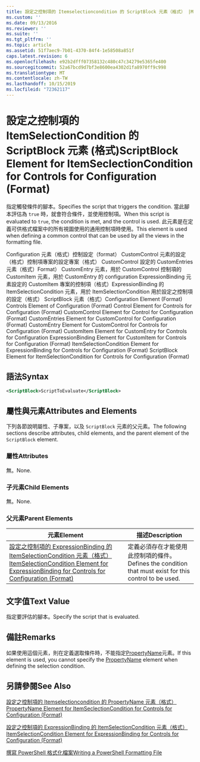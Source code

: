 ```yaml
---
title: 設定之控制項的 Itemselectioncondition 的 ScriptBlock 元素（格式） |Microsoft Docs
ms.custom: ''
ms.date: 09/13/2016
ms.reviewer: ''
ms.suite: ''
ms.tgt_pltfrm: ''
ms.topic: article
ms.assetid: 51f7aec9-7b01-4370-84f4-1e58508a851f
caps.latest.revision: 6
ms.openlocfilehash: e92b2dfff07358132c480c47c34279e5365fe400
ms.sourcegitcommit: 52a67bcd9d7bf3e8600ea4302d1fa8970ff9c998
ms.translationtype: MT
ms.contentlocale: zh-TW
ms.lasthandoff: 10/15/2019
ms.locfileid: "72362117"
---
```

# <a name="scriptblock-element-for-itemseclectioncondition-for-controls-for-configuration-format"></a><span data-ttu-id="940f9-102">設定之控制項的 ItemSelectionCondition 的 ScriptBlock 元素 (格式)</span><span class="sxs-lookup"><span data-stu-id="940f9-102">ScriptBlock Element for ItemSeclectionCondition for Controls for Configuration (Format)</span></span>

<span data-ttu-id="940f9-103">指定觸發條件的腳本。</span><span class="sxs-lookup"><span data-stu-id="940f9-103">Specifies the script that triggers the condition.</span></span> <span data-ttu-id="940f9-104">當此腳本評估為 `true` 時，就會符合條件，並使用控制項。</span><span class="sxs-lookup"><span data-stu-id="940f9-104">When this script is evaluated to `true`, the condition is met, and the control is used.</span></span> <span data-ttu-id="940f9-105">此元素是在定義可供格式檔案中的所有視圖使用的通用控制項時使用。</span><span class="sxs-lookup"><span data-stu-id="940f9-105">This element is used when defining a common control that can be used by all the views in the formatting file.</span></span>

<span data-ttu-id="940f9-106">Configuration 元素（格式）控制設定（format） CustomControl 元素的設定（格式）控制項專案的設定專案（格式） CustomControl 設定的 CustomEntries 元素（格式）Format） CustomEntry 元素，用於 CustomControl 控制項的 CustomItem 元素，用於 CustomEntry 的 configuration ExpressionBinding 元素設定的 CustomItem 專案的控制項（格式）ExpressionBinding 的 ItemSelectionCondition 元素，用於 ItemSelectionCondition 用於設定之控制項的設定（格式） ScriptBlock 元素（格式）</span><span class="sxs-lookup"><span data-stu-id="940f9-106">Configuration Element (Format) Controls Element of Configuration (Format) Control Element for Controls for Configuration (Format) CustomControl Element for Control for Configuration (Format) CustomEntries Element for CustomControl for Configuration (Format) CustomEntry Element for CustomControl for Controls for Configuration (Format) CustomItem Element for CustomEntry for Controls for Configuration ExpressionBinding Element for CustomItem for Controls for Configuration (Format) ItemSelectionCondition Element for ExpressionBinding for Controls for Configuration (Format) ScriptBlock Element for ItemSelectionCondition for Controls for Configuration (Format)</span></span>

## <a name="syntax"></a><span data-ttu-id="940f9-107">語法</span><span class="sxs-lookup"><span data-stu-id="940f9-107">Syntax</span></span>

```xml
<ScriptBlock>ScriptToEvaluate</ScriptBlock>
```

## <a name="attributes-and-elements"></a><span data-ttu-id="940f9-108">屬性與元素</span><span class="sxs-lookup"><span data-stu-id="940f9-108">Attributes and Elements</span></span>

<span data-ttu-id="940f9-109">下列各節說明屬性、子專案，以及 `ScriptBlock` 元素的父元素。</span><span class="sxs-lookup"><span data-stu-id="940f9-109">The following sections describe attributes, child elements, and the parent element of the `ScriptBlock` element.</span></span>

### <a name="attributes"></a><span data-ttu-id="940f9-110">屬性</span><span class="sxs-lookup"><span data-stu-id="940f9-110">Attributes</span></span>

<span data-ttu-id="940f9-111">無。</span><span class="sxs-lookup"><span data-stu-id="940f9-111">None.</span></span>

### <a name="child-elements"></a><span data-ttu-id="940f9-112">子元素</span><span class="sxs-lookup"><span data-stu-id="940f9-112">Child Elements</span></span>

<span data-ttu-id="940f9-113">無。</span><span class="sxs-lookup"><span data-stu-id="940f9-113">None.</span></span>

### <a name="parent-elements"></a><span data-ttu-id="940f9-114">父元素</span><span class="sxs-lookup"><span data-stu-id="940f9-114">Parent Elements</span></span>

|<span data-ttu-id="940f9-115">元素</span><span class="sxs-lookup"><span data-stu-id="940f9-115">Element</span></span>|<span data-ttu-id="940f9-116">描述</span><span class="sxs-lookup"><span data-stu-id="940f9-116">Description</span></span>|
|-------------|-----------------|
|[<span data-ttu-id="940f9-117">設定之控制項的 ExpressionBinding 的 ItemSelectionCondition 元素（格式）</span><span class="sxs-lookup"><span data-stu-id="940f9-117">ItemSelectionCondition Element for ExpressionBinding for Controls for Configuration (Format)</span></span>](./itemselectioncondition-element-for-expressionbinding-for-controls-for-configuration-format.md)|<span data-ttu-id="940f9-118">定義必須存在才能使用此控制項的條件。</span><span class="sxs-lookup"><span data-stu-id="940f9-118">Defines the condition that must exist for this control to be used.</span></span>|

## <a name="text-value"></a><span data-ttu-id="940f9-119">文字值</span><span class="sxs-lookup"><span data-stu-id="940f9-119">Text Value</span></span>

<span data-ttu-id="940f9-120">指定要評估的腳本。</span><span class="sxs-lookup"><span data-stu-id="940f9-120">Specify the script that is evaluated.</span></span>

## <a name="remarks"></a><span data-ttu-id="940f9-121">備註</span><span class="sxs-lookup"><span data-stu-id="940f9-121">Remarks</span></span>

<span data-ttu-id="940f9-122">如果使用這個元素，則在定義選取條件時，不能指定[PropertyName](./propertyname-element-for-itemseclectioncondition-for-controls-for-configuration-format.md)元素。</span><span class="sxs-lookup"><span data-stu-id="940f9-122">If this element is used, you cannot specify the [PropertyName](./propertyname-element-for-itemseclectioncondition-for-controls-for-configuration-format.md) element when defining the selection condition.</span></span>

## <a name="see-also"></a><span data-ttu-id="940f9-123">另請參閱</span><span class="sxs-lookup"><span data-stu-id="940f9-123">See Also</span></span>

[<span data-ttu-id="940f9-124">設定之控制項的 Itemselectioncondition 的 PropertyName 元素（格式）</span><span class="sxs-lookup"><span data-stu-id="940f9-124">PropertyName Element for ItemSeclectionCondition for Controls for Configuration (Format)</span></span>](./propertyname-element-for-itemseclectioncondition-for-controls-for-configuration-format.md)

[<span data-ttu-id="940f9-125">設定之控制項的 ExpressionBinding 的 ItemSelectionCondition 元素（格式）</span><span class="sxs-lookup"><span data-stu-id="940f9-125">ItemSelectionCondition Element for ExpressionBinding for Controls for Configuration (Format)</span></span>](./itemselectioncondition-element-for-expressionbinding-for-controls-for-configuration-format.md)

[<span data-ttu-id="940f9-126">撰寫 PowerShell 格式化檔案</span><span class="sxs-lookup"><span data-stu-id="940f9-126">Writing a PowerShell Formatting File</span></span>](./writing-a-powershell-formatting-file.md)
